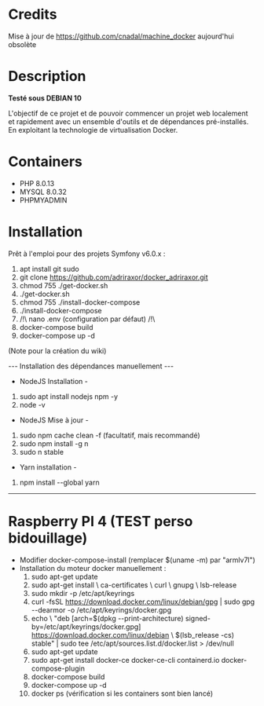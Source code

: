# Credits 

Mise à jour de https://github.com/cnadal/machine_docker aujourd'hui obsolète  

# Description 

**Testé sous DEBIAN 10**

L'objectif de ce projet et de pouvoir commencer un projet web localement et rapidement avec un ensemble d'outils et de dépendances pré-installés. En exploitant la technologie de virtualisation Docker. 

# Containers 

- PHP 8.0.13 
- MYSQL 8.0.32
- PHPMYADMIN

# Installation 

Prêt à l'emploi pour des projets Symfony v6.0.x : 

1) apt install git sudo
2) git clone https://github.com/adriraxor/docker_adriraxor.git
3) chmod 755 ./get-docker.sh 
4) ./get-docker.sh
5) chmod 755 ./install-docker-compose
6) ./install-docker-compose 
7) /!\ nano .env (configuration par défaut) /!\
8) docker-compose build
9) docker-compose up -d

(Note pour la création du wiki) 

--- Installation des dépendances manuellement ---

- NodeJS Installation - 

1) sudo apt install nodejs npm -y
2) node -v

- NodeJS Mise à jour - 

1) sudo npm cache clean -f (facultatif, mais recommandé) 
2) sudo npm install -g n
3) sudo n stable

- Yarn installation - 

1) npm install --global yarn

---------------------------------------------------------------------------------------------------------------------------------------------------------

# Raspberry PI 4 (TEST perso bidouillage)

- Modifier docker-compose-install (remplacer $(uname -m) par "armlv7l")
- Installation du moteur docker manuellement :
    1) sudo apt-get update
    2) sudo apt-get install \ ca-certificates \ curl \ gnupg \ lsb-release
    3) sudo mkdir -p /etc/apt/keyrings
    4) curl -fsSL https://download.docker.com/linux/debian/gpg | sudo gpg --dearmor -o /etc/apt/keyrings/docker.gpg
    5) echo \ "deb [arch=$(dpkg --print-architecture) signed-by=/etc/apt/keyrings/docker.gpg] https://download.docker.com/linux/debian \ $(lsb_release -cs) stable" | sudo tee /etc/apt/sources.list.d/docker.list > /dev/null
    6) sudo apt-get update
    7) sudo apt-get install docker-ce docker-ce-cli containerd.io docker-compose-plugin
    8) docker-compose build
    9) docker-compose up -d
    10) docker ps (vérification si les containers sont bien lancé)
